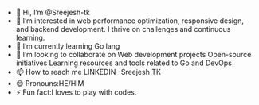 - 👋 Hi, I’m @Sreejesh-tk
- 👀 I’m interested in  web performance optimization, responsive design, and backend development. I thrive on challenges and continuous learning.
- 🌱 I’m currently learning Go lang
- 💞️ I’m looking to collaborate on
       Web development projects
       Open-source initiatives
       Learning resources and tools related to Go and DevOps
- 📫 How to reach me LINKEDIN -Sreejesh TK
- 😄 Pronouns:HE/HIM
- ⚡ Fun fact:I loves to play with codes.

<!---
Sreejesh-tk/Sreejesh-tk is a ✨ special ✨ repository because its `README.md` (this file) appears on your GitHub profile.
You can click the Preview link to take a look at your changes.
--->
